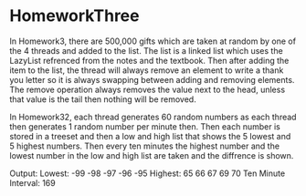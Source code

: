 # HomeworkThree
In Homework3, there are 500,000 gifts which are taken at random by one of the 4 threads and added to the list. The list is a linked list which uses the LazyList refrenced from the notes and the textbook. Then after adding the item to the list, the thread will always remove an element to write a thank you letter so it is always swapping between adding and removing  elements. The remove operation always removes the value next to the head, unless that value is the tail then nothing will be removed.

In Homework32, each thread generates 60 random numbers as each thread then generates 1 random number per minute then. Then each number is stored in a treeset and then a low and high list that shows the 5 lowest and 5 highest numbers. Then every ten minutes the highest number and the lowest number in the low and high list are taken and the diffrence is shown. 

Output:
Lowest: -99 -98 -97 -96 -95 
Highest: 65 66 67 69 70 
Ten Minute Interval: 169
